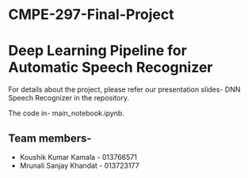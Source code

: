 # CMPE-297-Final-Project

# Deep Learning Pipeline for Automatic Speech Recognizer

  For details about the project, please refer our presentation slides- DNN Speech Recognizer in the repository.  
  
  The code in- main_notebook.ipynb. 
  
## Team members-
- Koushik Kumar Kamala	-	013766571
- Mrunali Sanjay Khandat	-	013723177
